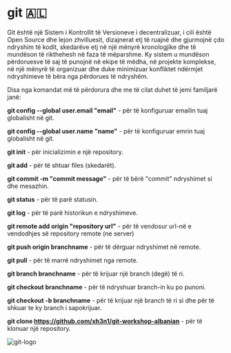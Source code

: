 # git 🇦🇱

Git është një Sistem i Kontrollit të Versioneve i decentralizuar, i cili është Open Source dhe lejon zhvilluesit, dizajnerat etj të ruajnë dhe gjurmojnë çdo ndryshim të kodit, skedarëve etj në një mënyrë kronologjike dhe të mundëson të rikthehesh në faza të mëparshme. Ky sistem u mundëson përdoruesve të saj të punojnë në ekipe të mëdha, në projekte komplekse, në një mënyrë të organizuar dhe duke minimizuar konfliktet ndërmjet ndryshimeve të bëra nga përdorues të ndryshëm. 


Disa nga komandat më të përdorura dhe me të cilat duhet të jemi familjarë janë:

 **git config --global user.email "email"** - për të konfiguruar emailin tuaj globalisht në git.

 **git config --global user.name "name"** - për të konfiguruar emrin tuaj globalisht në git.

 **git init** - për inicializimin e një repository.
 
 **git add** - për të shtuar files (skedarët).

 **git commit -m "commit message"** - për të bërë "commit" ndryshimet si dhe mesazhin. 
 
 **git status** - për të parë statusin.
 
 **git log** - për të parë historikun e ndryshimeve.

 **git remote add origin "repository url"** - për të vendosur url-në e vendodhjes së repository remote (ne server) 

 **git push  origin branchname**  - për të dërguar ndryshimet në remote.  

 **git pull** - për të marrë ndryshimet nga remote.
 
 **git branch branchname** - për të krijuar një branch (degë) të ri.
 
 **git checkout branchname** - për të ndryshuar branch-in ku po punoni.
 
 **git checkout -b branchname** - për të krijuar një branch të ri si dhe për të shkuar te ky branch i sapokrijuar.

 **git clone https://github.com/xh3n1/git-workshop-albanian** - për të klonuar një repository.
 

![git-logo](https://git-scm.com/images/logos/downloads/Git-Icon-1788C.png)
 
